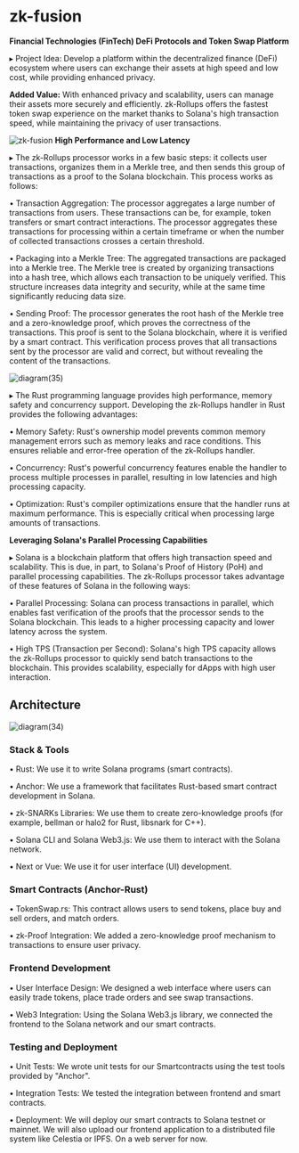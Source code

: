 # zk-fusion
**Financial Technologies (FinTech)
DeFi Protocols and Token Swap Platform**

▸ Project Idea: Develop a platform within the decentralized finance (DeFi) ecosystem where users can exchange their assets at high speed and low cost, while providing enhanced privacy.

**Added Value:** With enhanced privacy and scalability, users can manage their assets more securely and efficiently. zk-Rollups offers the fastest token swap experience on the market thanks to Solana's high transaction speed, while maintaining the privacy of user transactions.

![zk-fusion](https://github.com/virjilakrum/zk-fusion-solana/assets/158029357/c534ce22-0a57-4821-bef9-e863f24a6699)
**High Performance and Low Latency**

▸ The zk-Rollups processor works in a few basic steps: it collects user transactions, organizes them in a Merkle tree, and then sends this group of transactions as a proof to the Solana blockchain. This process works as follows:

• Transaction Aggregation: The processor aggregates a large number of transactions from users. These transactions can be, for example, token transfers or smart contract interactions. The processor aggregates these transactions for processing within a certain timeframe or when the number of collected transactions crosses a certain threshold.

• Packaging into a Merkle Tree: The aggregated transactions are packaged into a Merkle tree. The Merkle tree is created by organizing transactions into a hash tree, which allows each transaction to be uniquely verified. This structure increases data integrity and security, while at the same time significantly reducing data size.

• Sending Proof: The processor generates the root hash of the Merkle tree and a zero-knowledge proof, which proves the correctness of the transactions. This proof is sent to the Solana blockchain, where it is verified by a smart contract. This verification process proves that all transactions sent by the processor are valid and correct, but without revealing the content of the transactions.

![diagram(35)](https://github.com/virjilakrum/zk-fusion-solana/assets/158029357/347ac599-9c3a-4cc1-945c-f1414f494f0d)



▸ The Rust programming language provides high performance, memory safety and concurrency support. Developing the zk-Rollups handler in Rust provides the following advantages:

• Memory Safety: Rust's ownership model prevents common memory management errors such as memory leaks and race conditions. This ensures reliable and error-free operation of the zk-Rollups handler.

• Concurrency: Rust's powerful concurrency features enable the handler to process multiple processes in parallel, resulting in low latencies and high processing capacity.

• Optimization: Rust's compiler optimizations ensure that the handler runs at maximum performance. This is especially critical when processing large amounts of transactions.


**Leveraging Solana's Parallel Processing Capabilities**

▸ Solana is a blockchain platform that offers high transaction speed and scalability. This is due, in part, to Solana's Proof of History (PoH) and parallel processing capabilities. The zk-Rollups processor takes advantage of these features of Solana in the following ways:

• Parallel Processing: Solana can process transactions in parallel, which enables fast verification of the proofs that the processor sends to the Solana blockchain. This leads to a higher processing capacity and lower latency across the system.

• High TPS (Transaction per Second): Solana's high TPS capacity allows the zk-Rollups processor to quickly send batch transactions to the blockchain. This provides scalability, especially for dApps with high user interaction.

## Architecture
![diagram(34)](https://github.com/virjilakrum/zk-fusion-solana/assets/158029357/60f35086-8a0e-405b-9939-800358d30285)

### Stack & Tools

• Rust: We use it to write Solana programs (smart contracts).

• Anchor: We use a framework that facilitates Rust-based smart contract development in Solana.

• zk-SNARKs Libraries: We use them to create zero-knowledge proofs (for example, bellman or halo2 for Rust, libsnark for C++).

• Solana CLI and Solana Web3.js: We use them to interact with the Solana network.

• Next or Vue: We use it for user interface (UI) development.

### Smart Contracts (Anchor-Rust)

• TokenSwap.rs: This contract allows users to send tokens, place buy and sell orders, and match orders.

• zk-Proof Integration: We added a zero-knowledge proof mechanism to transactions to ensure user privacy.

### Frontend Development

• User Interface Design: We designed a web interface where users can easily trade tokens, place trade orders and see swap transactions.

• Web3 Integration: Using the Solana Web3.js library, we connected the frontend to the Solana network and our smart contracts. 

### Testing and Deployment

• Unit Tests: We wrote unit tests for our Smartcontracts using the test tools provided by "Anchor".

• Integration Tests: We tested the integration between frontend and smart contracts.

• Deployment: We will deploy our smart contracts to Solana testnet or mainnet. We will also upload our frontend application to a distributed file system like Celestia or IPFS. On a web server for now.

